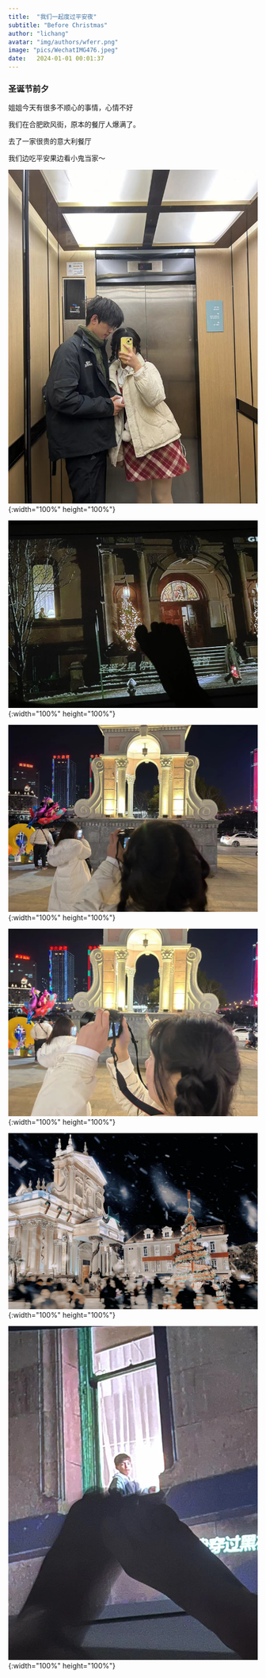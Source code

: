 ```yaml
---
title:  "我们一起度过平安夜"
subtitle: "Before Christmas"
author: "lichang"
avatar: "img/authors/wferr.png"
image: "pics/WechatIMG476.jpeg"
date:   2024-01-01 00:01:37
---
```


### 圣诞节前夕

姐姐今天有很多不顺心的事情，心情不好

我们在合肥欧风街，原本的餐厅人爆满了。

去了一家很贵的意大利餐厅

我们边吃平安果边看小鬼当家～

![](../pics/WechatIMG472.jpeg){:width="100%" height="100%"}

![](../pics/WechatIMG473.jpeg){:width="100%" height="100%"}

![](../pics/WechatIMG474.jpeg){:width="100%" height="100%"}

![](../pics/WechatIMG475.jpeg){:width="100%" height="100%"}

![](../pics/WechatIMG476.jpeg){:width="100%" height="100%"}

![](../pics/WechatIMG477.jpeg){:width="100%" height="100%"}